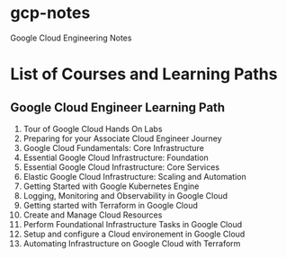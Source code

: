 # gcp-notes
Google Cloud Engineering Notes

# List of Courses and Learning Paths 

## Google Cloud Engineer Learning Path
1. Tour of Google Cloud Hands On Labs
2. Preparing for your Associate Cloud Engineer Journey
3. Google Cloud Fundamentals: Core Infrastructure
4. Essential Google Cloud Infrastructure: Foundation
5. Essential Google Cloud Infrastructure: Core Services
6. Elastic Google Cloud Infrastructure: Scaling and Automation
7. Getting Started with Google Kubernetes Engine
8. Logging, Monitoring and Observability in Google Cloud
9. Getting started with Terraform in Google Cloud
10. Create and Manage Cloud Resources
11. Perform Foundational Infrastructure Tasks in Google Cloud
12. Setup and configure a Cloud environement in Google Cloud
13. Automating Infrastructure on Google Cloud with Terraform
